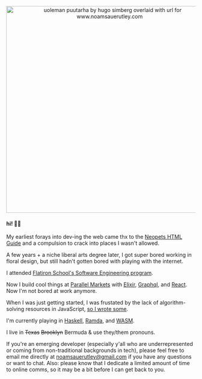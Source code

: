 
<p align="center">
  <a href="https://www.noamsauerutley.com/"><img width="550" alt="uoleman puutarha by hugo simberg overlaid with url for www.noamsauerutley.com" src="https://user-images.githubusercontent.com/17517253/114214423-aa585280-993a-11eb-985a-48c86a9d9dd0.png"></a>
</p>
  
#### hi! 👋🏻
My earliest forays into dev-ing the web came thx to the [Neopets HTML Guide](http://www.neopets.com/help/html1.phtml) and a compulsion to crack into places I wasn't allowed. 

A few years + a niche liberal arts degree later, I got super bored working in floral design, but still hadn't gotten bored with playing with the internet.

I attended [Flatiron School's Software Engineering program](https://flatironschool.com/career-courses/coding-bootcamp). 

Now I build cool things at [Parallel Markets](https://parallelmarkets.com/) with [Elixir](https://elixir-lang.org), [Graphql](https://graphql.org/), and [React](https://reactjs.org/). Now I'm not bored at work anymore.

When I was just getting started, I was frustated by the lack of algorithm-solving resources in JavaScript, [so I wrote some](https://medium.com/@noamsauerutley). 

I'm currently playing in [Haskell](https://www.haskell.org/), [Ramda](https://ramdajs.com/), and [WASM](https://webassembly.org/).

I live in ~~Texas~~ ~~Brooklyn~~ Bermuda & use they/them pronouns.

If you're an emerging developer (especially y'all who are underrepresented or coming from non-traditional backgrounds in tech), please feel free to email me directly at noamsauerutley@gmail.com if you have any questions or want to chat. 
Also: please know that I dedicate a limited amount of time to online comms, so it may be a bit before I can get back to you. 
